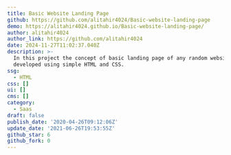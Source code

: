 ```yaml
---
title: Basic Website Landing Page
github: https://github.com/alitahir4024/Basic-website-landing-page
demo: https://alitahir4024.github.io/Basic-website-landing-page/
author: alitahir4024
author_link: https://github.com/alitahir4024
date: 2024-11-27T11:02:37.040Z
description: >-
  In this project the concept of basic landing page of any random website is
  developed using simple HTML and CSS.
ssg:
  - HTML
css: []
ui: []
cms: []
category:
  - Saas
draft: false
publish_date: '2020-04-26T09:12:06Z'
update_date: '2021-06-26T19:53:55Z'
github_star: 6
github_fork: 0
---
```


